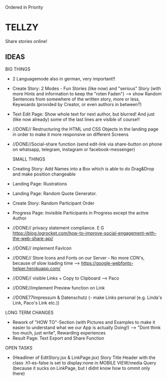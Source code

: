 Ordered in Priority

# TELLZY

Share stories online!

## IDEAS

BIG THINGS

-   2 Languagemode also in german, very important!!
-   Create Story: 2 Modes - Fun Stories (like now) and "serious" Story (with more Hints and information to keep the "roten Faden")
    --> show Random Sentences from somewhere of the written story, more or less, Keywoards (provided by Creator, or even authors in between?)
-   Text Edit Page: Show whole text for next author, but blurred! And just (like now already) some of the last lines are visible of course!!
-   //DONE// Restructuring the HTML und CSS Objects in the landing page in order to make it more responsive on different Screens
-   //DONE//Social-share function (send edit-link via share-button on phone on whatsapp, telegram, instagram or facebook-messenger)

    SMALL THINGS

-   Creating Story: Add Names into a Box which is able to do Drag&Drop and make position changeable
-   Landing Page: Illustrations
-   Landing Page: Random Quote Generator.
-   Create Story: Random Participant Order
-   Progress Page: Invisible Participants in Progress except the active Author
-   //DONE// privacy statement compliance. E G https://blog.logrocket.com/how-to-improve-social-engagement-with-the-web-share-api/
-   //DONE// implement FavIcon
-   //DONE// Store Icons and Fonts on our Server - No more CDN's, because of slow loading time --> https://google-webfonts-helper.herokuapp.com/
-   //DONE// visible Links + Copy to Clipboard --> Paco
-   //DONE//implement Preview function on Link
-   //DONE77Impressum & Datenschutz
    (- make Links personal (e.g. Linda's Link, Paco's Link etc.))

LONG TERM CHANGES

-   Rework of "HOW TO"-Section (with Pictures and Examples to make it easier to understand what we our App is actually Doing!)
    --> "Dont think too much, just write", Rewarding experiences
-   Result Page: Text Export and Share Function

OPEN TASKS

-   (Headliner of EditStory.jsx & LinkPage.jsx) Story Title Header with the class .h1-es-false is set to display:none in MOBILE VIEW/media Query (because it sucks on LinkPage, but I didnt know how to ommit only there)
